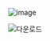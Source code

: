 ![image](https://github.com/gyu-yeong/Football/assets/139207337/c5a6ccab-3f22-4936-a41f-dc890013f633)

![다운로드](https://github.com/gyu-yeong/Football/assets/139207337/36ca816f-3e3a-4344-bb9c-d3b12e10f423)
